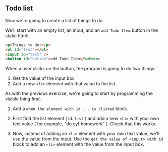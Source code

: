 ## Todo list 
 
Now we're going to create a list of things to do.
        
We'll start with an empty list, an input, and an `add Todo Item` button in the static html:

```html
<p>Things to do:</p>
<ul id="list"></ul>
<input id="text" />
<button id="button">add Todo Item</button>
```

When a user clicks on the button, the program is going to do two things:

1. Get the value of the input box
2. Add a new `<li>` element with that value to the list. 

As with the previous exercise, we're going to start by programming the visible thing first. 

1. Add a `when the element with id ... is clicked` block.

2. First find the list element ( id: `list` ) and add a new `<li>` with your own text value ( for example, "do cyf homework" ). Check that this works.

3. Now, instead of adding an  `<li>` element with your own text value, we'll use the value from the input. Use the `get the value of <input> with id` block to add an `<li>` element with the value from the input box.
